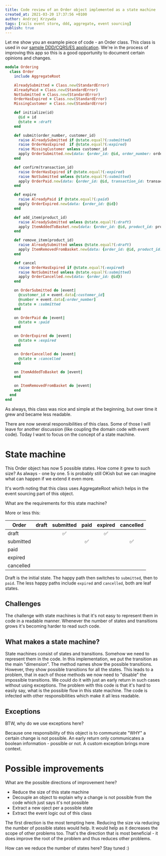 ```yaml
---
title: Code review of an Order object implemented as a state machine 
created_at: 2021-03-20 17:37:56 +0100
author: Andrzej Krzywda
tags: [rails event store, ddd, aggregate, event sourcing]
publish: true
---
```


Let me show you an example piece of code - an Order class. This class is used in our [sample DDD/CQRS/ES application](https://github.com/RailsEventStore/cqrs-es-sample-with-res). We're in the process of improving this app so this is a good opportunity to document certain opinions and changes.

```ruby
module Ordering
  class Order
    include AggregateRoot

    AlreadySubmitted = Class.new(StandardError)
    AlreadyPaid = Class.new(StandardError)
    NotSubmitted = Class.new(StandardError)
    OrderHasExpired = Class.new(StandardError)
    MissingCustomer = Class.new(StandardError)

    def initialize(id)
      @id = id
      @state = :draft
    end

    def submit(order_number, customer_id)
      raise AlreadySubmitted if @state.equal?(:submitted)
      raise OrderHasExpired  if @state.equal?(:expired)
      raise MissingCustomer unless customer_id
      apply OrderSubmitted.new(data: {order_id: @id, order_number: order_number, customer_id: customer_id})
    end

    def confirm(transaction_id)
      raise OrderHasExpired if @state.equal?(:expired)
      raise NotSubmitted unless @state.equal?(:submitted)
      apply OrderPaid.new(data: {order_id: @id, transaction_id: transaction_id})
    end

    def expire
      raise AlreadyPaid if @state.equal?(:paid)
      apply OrderExpired.new(data: {order_id: @id})
    end

    def add_item(product_id)
      raise AlreadySubmitted unless @state.equal?(:draft)
      apply ItemAddedToBasket.new(data: {order_id: @id, product_id: product_id})
    end

    def remove_item(product_id)
      raise AlreadySubmitted unless @state.equal?(:draft)
      apply ItemRemovedFromBasket.new(data: {order_id: @id, product_id: product_id})
    end

    def cancel
      raise OrderHasExpired if @state.equal?(:expired)
      raise NotSubmitted unless @state.equal?(:submitted)
      apply OrderCancelled.new(data: {order_id: @id})
    end

    on OrderSubmitted do |event|
      @customer_id = event.data[:customer_id]
      @number = event.data[:order_number]
      @state = :submitted
    end

    on OrderPaid do |event|
      @state = :paid
    end

    on OrderExpired do |event|
      @state = :expired
    end

    on OrderCancelled do |event|
      @state = :cancelled
    end

    on ItemAddedToBasket do |event|
    end

    on ItemRemovedFromBasket do |event|
    end
  end
end
```

As always, this class was nice and simple at the beginning, but over time it grew and became less readable.

There are now several responsibilities of this class. Some of those I will leave for another discussion (like coupling the domain code with event code). Today I want to focus on the concept of a state machine.

# State machine

This Order object has now 5 possible states. How come it grew to such size? As always - one by one. 5 is probably still OKish but we can imagine what can happen if we extend it even more.

It's worth noting that this class uses AggregateRoot which helps in the event sourcing part of this object.

What are the requirements for this state machine?

More or less this:


| Order     | draft | submitted | paid  | expired  | cancelled |
|-----------|:-----:|:---------:|:-----:|:--------:|:---------:|
| draft     |       |     ✅    |       |   ✅      |         |
| submitted |       |           |   ✅  |          |   ✅     |
| paid      |       |           |       |          |           |
| expired   |       |           |       |          |           |
| cancelled |       |           |       |          |           |

Draft is the initial state. The happy path then switches to `submitted`, then to `paid`. 
The less happy paths include `expired` and `cancelled`, both are leaf states.

## Challenges

The challenge with state machines is that it's not easy to represent them in code in a readable manner. Whenever the number of states and transitions grows it's becoming harder to read such code.

## What makes a state machine?

State machines consist of states and transitions. Somehow we need to represent them in the code. In this implementation, we put the transition as the main "dimension". The method names show the possible transitions. However, they show possible transitions for all the states. This leads to a problem, that in each of those methods we now need to "disable" the impossible transitions. We could do it with just an early return in such cases without using exceptions. The problem with this code is that it's hard to easily say, what is the possible flow in this state machine. The code is infected with other responsibilities which make it all less readable.

## Exceptions

BTW, why do we use exceptions here?

Because one responsibility of this object is to communicate "WHY" a certain change is not possible. An early return only communicates a boolean information - possible or not. A custom exception brings more context. 

# Possible improvements

What are the possible directions of improvement here?

- Reduce the size of this state machine
- Decouple an object to explain why a change is not possible from the code which just says it's not possible
- Extract a new oject per a possible state
- Extract the event logic out of this class

The first direction is the most tempting here. Reducing the size via reducing the number of possible states would help. It would help as it decreases the scope of other problems too. That's the direction that is most beneficial - it does improve the root of the problem and thus reduces other problems.

How can we reduce the number of states here? Stay tuned :)

